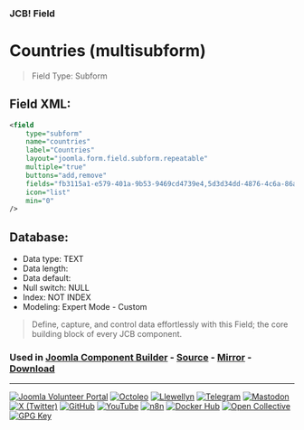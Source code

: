 ### JCB! Field
# Countries (multisubform)

> Field Type: Subform

## Field XML:
```xml
<field
	type="subform"
	name="countries"
	label="Countries"
	layout="joomla.form.field.subform.repeatable"
	multiple="true"
	buttons="add,remove"
	fields="fb3115a1-e579-401a-9b53-9469cd4739e4,5d3d34dd-4876-4c6a-86ab-b4e162f22c08,95f46f99-0909-4a47-879b-ede06ef35fb8,2039d1c3-162c-401c-96fe-f127683ee3fe,baeaf484-f61b-4688-8b8a-e3ace669b7a7,2aad92a4-895d-46cb-b0df-751da1bdd703,8ba72283-32fa-4a34-8c0d-d52adfed1aa5,4b964b88-36b4-4f26-a828-0e798ce9af38,59f0d051-768e-41de-87a0-f47551f7d0d1,c9a4c765-a0f9-42da-8fa9-df41ab70c448,40da896f-5054-4bb2-aa58-1cdfb391f544,149140a8-d0a6-4b62-a880-bb796e2145d8,c4c23fad-fd03-41cc-b5db-25f60b8ee11f,962ec39f-78d4-42ee-9626-7b778d2eea25,b71ee1ab-78ea-4cc7-aa2e-490a4d01a03f,f7d3d78e-2d35-4884-a997-d073f853d095,09c22738-6c6f-48ca-a24d-d439757e8619,c803e176-923f-43a8-a542-12e27619a5f2"
	icon="list"
	min="0"
/>
```

## Database:
- Data type: TEXT
- Data length: 
- Data default: 
- Null switch: NULL
- Index: NOT INDEX
- Modeling: Expert Mode - Custom

> Define, capture, and control data effortlessly with this Field; the core building block of every JCB component.

### Used in [Joomla Component Builder](https://www.joomlacomponentbuilder.com) - [Source](https://git.vdm.dev/joomla/Component-Builder) - [Mirror](https://github.com/vdm-io/Joomla-Component-Builder) - [Download](https://git.vdm.dev/joomla/pkg-component-builder/releases)

---
[![Joomla Volunteer Portal](https://img.shields.io/badge/-Joomla-gold?logo=joomla)](https://volunteers.joomla.org/joomlers/1396-llewellyn-van-der-merwe "Join Llewellyn on the Joomla Volunteer Portal: Shaping the Future Together!") [![Octoleo](https://img.shields.io/badge/-Octoleo-black?logo=linux)](https://git.vdm.dev/octoleo "--quiet") [![Llewellyn](https://img.shields.io/badge/-Llewellyn-ffffff?logo=gitea)](https://git.vdm.dev/Llewellyn "Collaborate and Innovate with Llewellyn on Git: Building a Better Code Future!") [![Telegram](https://img.shields.io/badge/-Telegram-blue?logo=telegram)](https://t.me/Joomla_component_builder "Join Llewellyn and the Community on Telegram: Building Joomla Components Together!") [![Mastodon](https://img.shields.io/badge/-Mastodon-9e9eec?logo=mastodon)](https://joomla.social/@llewellyn "Connect and Engage with Llewellyn on Joomla Social: Empowering Communities, One Post at a Time!") [![X (Twitter)](https://img.shields.io/badge/-X-black?logo=x)](https://x.com/llewellynvdm "Join the Conversation with Llewellyn on X: Where Ideas Take Flight!") [![GitHub](https://img.shields.io/badge/-GitHub-181717?logo=github)](https://github.com/Llewellynvdm "Build, Innovate, and Thrive with Llewellyn on GitHub: Turning Ideas into Impact!") [![YouTube](https://img.shields.io/badge/-YouTube-ff0000?logo=youtube)](https://www.youtube.com/@OctoYou "Explore, Learn, and Create with Llewellyn on YouTube: Your Gateway to Inspiration!") [![n8n](https://img.shields.io/badge/-n8n-black?logo=n8n)](https://n8n.io/creators/octoleo "Effortless Automation and Impactful Workflows with Llewellyn on n8n!") [![Docker Hub](https://img.shields.io/badge/-Docker-grey?logo=docker)](https://hub.docker.com/u/llewellyn "Llewellyn on Docker: Containerize Your Creativity!") [![Open Collective](https://img.shields.io/badge/-Donate-green?logo=opencollective)](https://opencollective.com/joomla-component-builder "Donate towards JCB: Help Llewellyn financially so he can continue developing this great tool!") [![GPG Key](https://img.shields.io/badge/-GPG-blue?logo=gnupg)](https://git.vdm.dev/Llewellyn/gpg "Unlock Trust and Security with Llewellyn's GPG Key: Your Gateway to Verified Connections!")